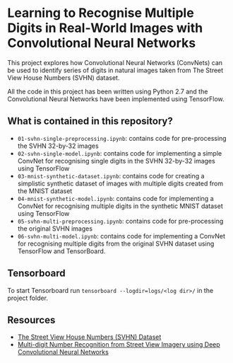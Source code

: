 # Learning to Recognise Multiple Digits in Real-World Images with Convolutional Neural Networks

This project explores how Convolutional Neural Networks (ConvNets) can be used to identify series of digits in natural images taken from The Street View House Numbers (SVHN) dataset.

All the code in this project has been written using Python 2.7 and the Convolutional Neural Networks have been implemented using TensorFlow.

## What is contained in this repository?

* ```01-svhn-single-preprocessing.ipynb```: contains code for pre-processing the SVHN 32-by-32 images
* ```02-svhn-single-model.ipynb```: contains code for implementing a simple ConvNet for recognising single digits in the SVHN 32-by-32 images using TensorFlow
* ```03-mnist-synthetic-dataset.ipynb```: contains code for creating a simplistic synthetic dataset of images with multiple digits created from the MNIST dataset
* ```04-mnist-synthetic-model.ipynb```: contains code for implementing a ConvNet for recognising multiple digits in the synthetic MNIST dataset using TensorFlow
* ```05-svhn-multi-preprocessing.ipynb```: contains code for pre-processing the original SVHN images
* ```06-svhn-multi-model.ipynb```: contains code for implementing a ConvNet for recognising multiple digits from the original SVHN dataset using TensorFlow and TensorBoard.

## Tensorboard

To start Tensorboard run ```tensorboard --logdir=logs/<log dir>/``` in the project folder.

## Resources

* [The Street View House Numbers (SVHN) Dataset](http://ufldl.stanford.edu/housenumbers/)
* [Multi-digit Number Recognition from Street View Imagery using Deep Convolutional Neural Networks](https://static.googleusercontent.com/media/research.google.com/en//pubs/archive/42241.pdf)
